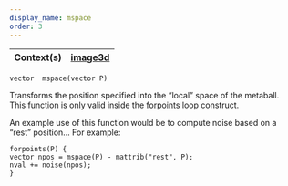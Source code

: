 ```yaml
---
display_name: mspace
order: 3
---
```

| Context(s) | [image3d](../contexts/image3d.html) |
| --- | --- |

`vector  mspace(vector P)`

Transforms the position specified into the “local” space of the
metaball. This function is only valid inside the [forpoints](forpoints.html) loop
construct.

An example use of this function would be to compute noise based on a
“rest” position… For example:

```vex
forpoints(P) {
vector npos = mspace(P) - mattrib("rest", P);
nval += noise(npos);
}

```
